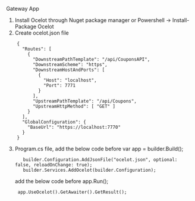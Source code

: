 Gateway App

1. Install Ocelot through Nuget package manager or Powershell -> Install-Package Ocelot 
2. Create ocelot.json file

````
    {
      "Routes": [
        {
          "DownstreamPathTemplate": "/api/CouponsAPI",
          "DownstreamScheme": "https",
          "DownstreamHostAndPorts": [
            {
              "Host": "localhost",
              "Port": 7771
            }
          ],
          "UpstreamPathTemplate": "/api/Coupons",
          "UpstreamHttpMethod": [ "GET" ]
        }
      ],
      "GlobalConfiguration": {
        "BaseUrl": "https://localhost:7770"
      }
    }

````

3. Program.cs file,
    add the below code before var app = builder.Build();
     ````
        builder.Configuration.AddJsonFile("ocelot.json", optional: false, reloadOnChange: true);
        builder.Services.AddOcelot(builder.Configuration);
     ````
     add the below code before app.Run();

     ```` app.UseOcelot().GetAwaiter().GetResult();````
